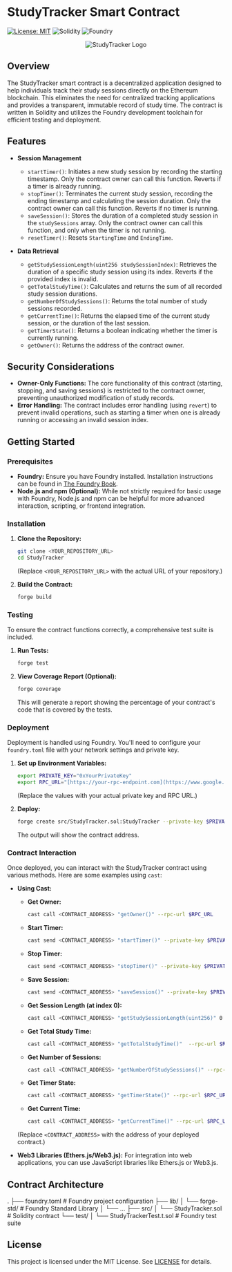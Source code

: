 # StudyTracker Smart Contract

[![License: MIT](https://img.shields.io/badge/License-MIT-yellow.svg)](https://opensource.org/licenses/MIT)
![Solidity](https://img.shields.io/badge/Solidity-%3E=0.8.28-lightgrey)
![Foundry](https://img.shields.io/badge/Foundry-v0.7.x+-blueviolet)

<p align="center">
  <img src="https://placehold.co/400x200/EEE/31343C?text=StudyTracker&font=Montserrat" alt="StudyTracker Logo" />
</p>

## Overview

The StudyTracker smart contract is a decentralized application designed to help individuals track their study sessions directly on the Ethereum blockchain.  This eliminates the need for centralized tracking applications and provides a transparent, immutable record of study time.  The contract is written in Solidity and utilizes the Foundry development toolchain for efficient testing and deployment.

## Features

* **Session Management**
    * `startTimer()`:  Initiates a new study session by recording the starting timestamp.  Only the contract owner can call this function.  Reverts if a timer is already running.
    * `stopTimer()`:  Terminates the current study session, recording the ending timestamp and calculating the session duration.  Only the contract owner can call this function. Reverts if no timer is running.
    * `saveSession()`:  Stores the duration of a completed study session in the `studySessions` array.  Only the contract owner can call this function, and only when the timer is not running.
    * `resetTimer()`: Resets `StartingTime` and `EndingTime`.

* **Data Retrieval**
    * `getStudySessionLength(uint256 studySessionIndex)`: Retrieves the duration of a specific study session using its index.  Reverts if the provided index is invalid.
    * `getTotalStudyTime()`:  Calculates and returns the sum of all recorded study session durations.
    * `getNumberOfStudySessions()`: Returns the total number of study sessions recorded.
    * `getCurrentTime()`: Returns the elapsed time of the current study session, or the duration of the last session.
    * `getTimerState()`:  Returns a boolean indicating whether the timer is currently running.
    * `getOwner()`: Returns the address of the contract owner.

## Security Considerations

* **Owner-Only Functions:** The core functionality of this contract (starting, stopping, and saving sessions) is restricted to the contract owner, preventing unauthorized modification of study records.
* **Error Handling:** The contract includes error handling (using `revert`) to prevent invalid operations, such as starting a timer when one is already running or accessing an invalid session index.

## Getting Started

### Prerequisites

* **Foundry:** Ensure you have Foundry installed. Installation instructions can be found in [The Foundry Book](https://book.getfoundry.sh/).
* **Node.js and npm (Optional):** While not strictly required for basic usage with Foundry, Node.js and npm can be helpful for more advanced interaction, scripting, or frontend integration.

### Installation

1.  **Clone the Repository:**
    ```bash
    git clone <YOUR_REPOSITORY_URL>
    cd StudyTracker
    ```
    (Replace `<YOUR_REPOSITORY_URL>` with the actual URL of your repository.)

2.  **Build the Contract:**
    ```bash
    forge build
    ```

### Testing

To ensure the contract functions correctly, a comprehensive test suite is included.

1.  **Run Tests:**
    ```bash
    forge test
    ```

2.  **View Coverage Report (Optional):**
    ```bash
    forge coverage
    ```
    This will generate a report showing the percentage of your contract's code that is covered by the tests.

### Deployment

Deployment is handled using Foundry.  You'll need to configure your `foundry.toml` file with your network settings and private key.

1.  **Set up Environment Variables:**
    ```bash
    export PRIVATE_KEY="0xYourPrivateKey"
    export RPC_URL="[https://your-rpc-endpoint.com](https://www.google.com/search?q=https://your-rpc-endpoint.com)" # e.g., [http://127.0.0.1:8545](https://www.google.com/search?q=http://127.0.0.1:8545) for Anvil
    ```
    (Replace the values with your actual private key and RPC URL.)

2.  **Deploy:**
    ```bash
    forge create src/StudyTracker.sol:StudyTracker --private-key $PRIVATE_KEY --rpc-url $RPC_URL
    ```

    The output will show the contract address.

### Contract Interaction

Once deployed, you can interact with the StudyTracker contract using various methods.  Here are some examples using `cast`:

* **Using Cast:**

    * **Get Owner:**
        ```bash
        cast call <CONTRACT_ADDRESS> "getOwner()" --rpc-url $RPC_URL
        ```
    * **Start Timer:**
        ```bash
        cast send <CONTRACT_ADDRESS> "startTimer()" --private-key $PRIVATE_KEY --rpc-url $RPC_URL
        ```
    * **Stop Timer:**
        ```bash
        cast send <CONTRACT_ADDRESS> "stopTimer()" --private-key $PRIVATE_KEY --rpc-url $RPC_URL
        ```
    * **Save Session:**
        ```bash
        cast send <CONTRACT_ADDRESS> "saveSession()" --private-key $PRIVATE_KEY --rpc-url $RPC_URL
        ```
    * **Get Session Length (at index 0):**
        ```bash
        cast call <CONTRACT_ADDRESS> "getStudySessionLength(uint256)" 0 --rpc-url $RPC_URL
        ```
    * **Get Total Study Time:**
        ```bash
        cast call <CONTRACT_ADDRESS> "getTotalStudyTime()"  --rpc-url $RPC_URL
        ```
     * **Get Number of Sessions:**
        ```bash
        cast call <CONTRACT_ADDRESS> "getNumberOfStudySessions()" --rpc-url $RPC_URL
        ```
    * **Get Timer State:**
        ```bash
        cast call <CONTRACT_ADDRESS> "getTimerState()" --rpc-url $RPC_URL
        ```
     * **Get Current Time:**
        ```bash
        cast call <CONTRACT_ADDRESS> "getCurrentTime()" --rpc-url $RPC_URL
        ```

    (Replace `<CONTRACT_ADDRESS>` with the address of your deployed contract.)

* **Web3 Libraries (Ethers.js/Web3.js):** For integration into web applications, you can use JavaScript libraries like Ethers.js or Web3.js.

## Contract Architecture



.
├── foundry.toml # Foundry project configuration
├── lib/
│ └── forge-std/ # Foundry Standard Library
│ └── ...
├── src/
│ └── StudyTracker.sol # Solidity contract
└── test/
│ └── StudyTrackerTest.t.sol # Foundry test suite
## License

This project is licensed under the MIT License. See [LICENSE](LICENSE) for details.


